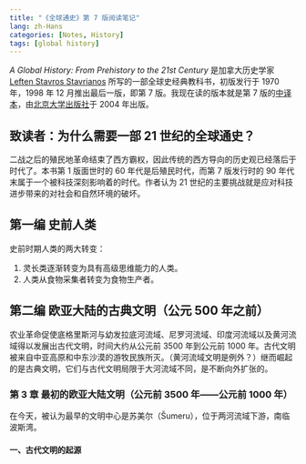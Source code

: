 ```yaml
---
title: "《全球通史》第 7 版阅读笔记"
lang: zh-Hans
categories: [Notes, History]
tags: [global history]
---
```


*A Global History: From Prehistory to the 21st Century* 是加拿大历史学家 [Leften Stavros Stavrianos](https://en.wikipedia.org/wiki/L._S._Stavrianos) 所写的一部全球史经典教科书，初版发行于 1970 年，1998 年 12 月推出最后一版，即第 7 版。我现在读的版本就是第 7 版的[中译本](https://book.douban.com/subject/1922216/)，由[北京大学出版社](http://www.pup.cn/)于 2004 年出版。

## 致读者：为什么需要一部 21 世纪的全球通史？

二战之后的殖民地革命结束了西方霸权，因此传统的西方导向的历史观已经落后于时代了。本书第 1 版面世时的 60 年代是后殖民时代，而第 7 版发行时的 90 年代末属于一个被科技深刻影响着的时代。作者认为 21 世纪的主要挑战就是应对科技进步带来的对社会和自然环境的破坏。

## 第一编 史前人类

史前时期人类的两大转变：

1. 灵长类逐渐转变为具有高级思维能力的人类。
2. 人类从食物采集者转变为食物生产者。

## 第二编 欧亚大陆的古典文明（公元 500 年之前）

农业革命促使底格里斯河与幼发拉底河流域、尼罗河流域、印度河流域以及黄河流域得以发展出古代文明，时间大约从公元前 3500 年到公元前 1000 年。古代文明被来自中亚高原和中东沙漠的游牧民族所灭。（黄河流域文明是例外？）继而崛起的是古典文明，它们与古代文明局限于大河流域不同，是不断向外扩张的。

### 第 3 章 最初的欧亚大陆文明（公元前 3500 年——公元前 1000 年）

在今天，被认为最早的文明中心是苏美尔（Šumeru），位于两河流域下游，南临波斯湾。

#### 一、古代文明的起源
